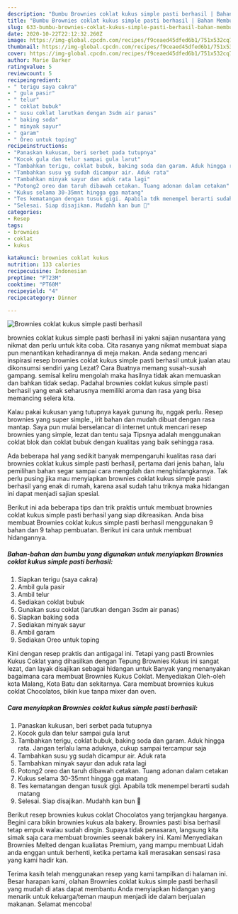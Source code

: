 ```yaml
---
description: "Bumbu Brownies coklat kukus simple pasti berhasil | Bahan Membuat Brownies coklat kukus simple pasti berhasil Yang Mudah Dan Praktis"
title: "Bumbu Brownies coklat kukus simple pasti berhasil | Bahan Membuat Brownies coklat kukus simple pasti berhasil Yang Mudah Dan Praktis"
slug: 633-bumbu-brownies-coklat-kukus-simple-pasti-berhasil-bahan-membuat-brownies-coklat-kukus-simple-pasti-berhasil-yang-mudah-dan-praktis
date: 2020-10-22T22:12:32.260Z
image: https://img-global.cpcdn.com/recipes/f9ceaed45dfed6b1/751x532cq70/brownies-coklat-kukus-simple-pasti-berhasil-foto-resep-utama.jpg
thumbnail: https://img-global.cpcdn.com/recipes/f9ceaed45dfed6b1/751x532cq70/brownies-coklat-kukus-simple-pasti-berhasil-foto-resep-utama.jpg
cover: https://img-global.cpcdn.com/recipes/f9ceaed45dfed6b1/751x532cq70/brownies-coklat-kukus-simple-pasti-berhasil-foto-resep-utama.jpg
author: Marie Barker
ratingvalue: 5
reviewcount: 5
recipeingredient:
- " terigu saya cakra"
- " gula pasir"
- " telur"
- " coklat bubuk"
- " susu coklat larutkan dengan 3sdm air panas"
- " baking soda"
- " minyak sayur"
- " garam"
- " Oreo untuk toping"
recipeinstructions:
- "Panaskan kukusan, beri serbet pada tutupnya"
- "Kocok gula dan telur sampai gula larut"
- "Tambahkan terigu, coklat bubuk, baking soda dan garam. Aduk hingga rata. Jangan terlalu lama aduknya, cukup sampai tercampur saja"
- "Tambahkan susu yg sudah dicampur air. Aduk rata"
- "Tambahkan minyak sayur dan aduk rata lagi"
- "Potong2 oreo dan taruh dibawah cetakan. Tuang adonan dalam cetakan"
- "Kukus selama 30-35mnt hingga gga matang"
- "Tes kematangan dengan tusuk gigi. Apabila tdk menempel berarti sudah matang"
- "Selesai. Siap disajikan. Mudahh kan bun 🌸"
categories:
- Resep
tags:
- brownies
- coklat
- kukus

katakunci: brownies coklat kukus 
nutrition: 133 calories
recipecuisine: Indonesian
preptime: "PT23M"
cooktime: "PT60M"
recipeyield: "4"
recipecategory: Dinner

---
```



![Brownies coklat kukus simple pasti berhasil](https://img-global.cpcdn.com/recipes/f9ceaed45dfed6b1/751x532cq70/brownies-coklat-kukus-simple-pasti-berhasil-foto-resep-utama.jpg)


brownies coklat kukus simple pasti berhasil ini yakni sajian nusantara yang nikmat dan perlu untuk kita coba. Cita rasanya yang nikmat membuat siapa pun menantikan kehadirannya di meja makan.
Anda sedang mencari inspirasi resep brownies coklat kukus simple pasti berhasil untuk jualan atau dikonsumsi sendiri yang Lezat? Cara Buatnya memang susah-susah gampang. semisal keliru mengolah maka hasilnya tidak akan memuaskan dan bahkan tidak sedap. Padahal brownies coklat kukus simple pasti berhasil yang enak seharusnya memiliki aroma dan rasa yang bisa memancing selera kita.

Kalau pakai kukusan yang tutupnya kayak gunung itu, nggak perlu. Resep brownies yang super simple., irit bahan dan mudah dibuat dengan rasa mantap. Saya pun mulai berselancar di internet untuk mencari resep brownies yang simple, lezat dan tentu saja Tipsnya adalah menggunakan coklat blok dan coklat bubuk dengan kualitas yang baik sehingga rasa.

Ada beberapa hal yang sedikit banyak mempengaruhi kualitas rasa dari brownies coklat kukus simple pasti berhasil, pertama dari jenis bahan, lalu pemilihan bahan segar sampai cara mengolah dan menghidangkannya. Tak perlu pusing jika mau menyiapkan brownies coklat kukus simple pasti berhasil yang enak di rumah, karena asal sudah tahu triknya maka hidangan ini dapat menjadi sajian spesial.


Berikut ini ada beberapa tips dan trik praktis untuk membuat brownies coklat kukus simple pasti berhasil yang siap dikreasikan. Anda bisa membuat Brownies coklat kukus simple pasti berhasil menggunakan 9 bahan dan 9 tahap pembuatan. Berikut ini cara untuk membuat hidangannya.

<!--inarticleads1-->

##### Bahan-bahan dan bumbu yang digunakan untuk menyiapkan Brownies coklat kukus simple pasti berhasil:

1. Siapkan  terigu (saya cakra)
1. Ambil  gula pasir
1. Ambil  telur
1. Sediakan  coklat bubuk
1. Gunakan  susu coklat (larutkan dengan 3sdm air panas)
1. Siapkan  baking soda
1. Sediakan  minyak sayur
1. Ambil  garam
1. Sediakan  Oreo untuk toping


Kini dengan resep praktis dan antigagal ini. Tetapi yang pasti Brownies Kukus Coklat yang dihasilkan dengan Tepung Brownies Kukus ini sangat lezat, dan layak disajikan sebagai hidangan untuk Banyak yang menanyakan bagaimana cara membuat Brownies Kukus Coklat. Menyediakan Oleh-oleh kota Malang, Kota Batu dan sekitarnya. Cara membuat brownies kukus coklat Chocolatos, bikin kue tanpa mixer dan oven. 

<!--inarticleads2-->

##### Cara menyiapkan Brownies coklat kukus simple pasti berhasil:

1. Panaskan kukusan, beri serbet pada tutupnya
1. Kocok gula dan telur sampai gula larut
1. Tambahkan terigu, coklat bubuk, baking soda dan garam. Aduk hingga rata. Jangan terlalu lama aduknya, cukup sampai tercampur saja
1. Tambahkan susu yg sudah dicampur air. Aduk rata
1. Tambahkan minyak sayur dan aduk rata lagi
1. Potong2 oreo dan taruh dibawah cetakan. Tuang adonan dalam cetakan
1. Kukus selama 30-35mnt hingga gga matang
1. Tes kematangan dengan tusuk gigi. Apabila tdk menempel berarti sudah matang
1. Selesai. Siap disajikan. Mudahh kan bun 🌸


Berikut resep brownies kukus coklat Chocolatos yang terjangkau harganya. Begini cara bikin brownies kukus ala bakery. Brownies pasti bisa berhasil tetap empuk walau sudah dingin. Supaya tidak penasaran, langsung kita simak saja cara membuat brownies seenak bakery ini. Kami Menyediakan Brownies Melted dengan kualiatas Premium, yang mampu membuat Lidah anda enggan untuk berhenti, ketika pertama kali merasakan sensasi rasa yang kami hadir kan. 

Terima kasih telah menggunakan resep yang kami tampilkan di halaman ini. Besar harapan kami, olahan Brownies coklat kukus simple pasti berhasil yang mudah di atas dapat membantu Anda menyiapkan hidangan yang menarik untuk keluarga/teman maupun menjadi ide dalam berjualan makanan. Selamat mencoba!
